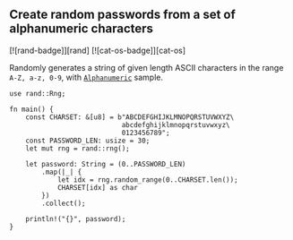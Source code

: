 ## Create random passwords from a set of alphanumeric characters

[![rand-badge]][rand] [![cat-os-badge]][cat-os]

Randomly generates a string of given length ASCII characters in the range `A-Z,
a-z, 0-9`, with [`Alphanumeric`] sample.

```rust,edition2018
use rand::Rng;

fn main() {
    const CHARSET: &[u8] = b"ABCDEFGHIJKLMNOPQRSTUVWXYZ\
                            abcdefghijklmnopqrstuvwxyz\
                            0123456789";
    const PASSWORD_LEN: usize = 30;
    let mut rng = rand::rng();

    let password: String = (0..PASSWORD_LEN)
        .map(|_| {
            let idx = rng.random_range(0..CHARSET.len());
            CHARSET[idx] as char
        })
        .collect();

    println!("{}", password);
}
```

[`Alphanumeric`]: https://docs.rs/rand/*/rand/distributions/struct.Alphanumeric.html




